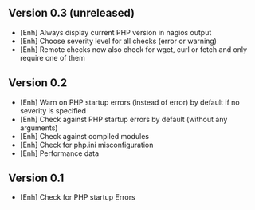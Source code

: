 Version 0.3 (unreleased)
-----------

- [Enh]		Always display current PHP version in nagios output
- [Enh]		Choose severity level for all checks (error or warning)
- [Enh]		Remote checks now also check for wget, curl or fetch and only require one of them


Version 0.2
-----------

- [Enh]		Warn on PHP startup errors (instead of error) by default if no severity is specified
- [Enh]		Check against PHP startup errors by default (without any arguments)
- [Enh]		Check against compiled modules
- [Enh]		Check for php.ini misconfiguration
- [Enh]		Performance data

Version 0.1
-----------

- [Enh]		Check for PHP startup Errors

